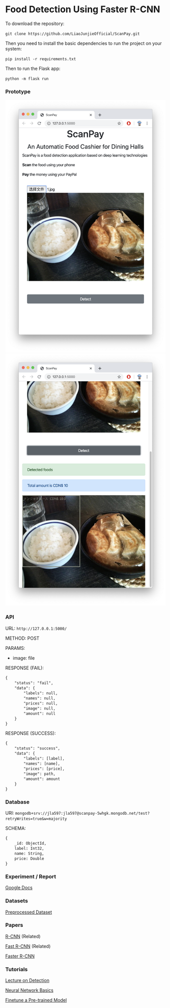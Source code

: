 # Food Detection Using Faster R-CNN

To download the repository:

`git clone https://github.com/LiaoJunjieOfficial/ScanPay.git`

Then you need to install the basic dependencies to run the project on your system:

`
pip install -r requirements.txt
`

Then to run the Flask app:

`python -m flask run`

### Prototype

![](./docs/截屏2020-03-16上午2.03.43.png)
![](./docs/截屏2020-03-16上午2.03.57.png)

### API

URL: `http://127.0.0.1:5000/ `

METHOD: POST

PARAMS:
- image: file

RESPONSE (FAIL):
```
{
    "status": "fail",
    "data": {
        "labels": null,
        "names": null,
        "prices": null,
        "image": null,
        "amount": null
    }
}
```
RESPONSE (SUCCESS):
```
{
    "status": "success",
    "data": {
        "labels": [label],
        "names": [name],
        "prices": [price],
        "image": path,
        "amount": amount
    }
}
```

### Database

URI: `mongodb+srv://jla597:jla597@scanpay-5whgk.mongodb.net/test?retryWrites=true&w=majority`

SCHEMA:
```
{
    _id: ObjectId,
    label: Int32,
    name: String,
    price: Double
}
```

### Experiment / Report

[Google Docs](https://docs.google.com/document/d/1Xrz1bQRj7HlFYtqOIWdIlWOK060So0lePB57yRNKV8s)


### Datasets

[Preprocessed Dataset](https://drive.google.com/file/d/101hzCMlGhmegbX-8san278gAVEds_Qit/view?usp=sharing)


### Papers

[R-CNN](https://arxiv.org/pdf/1311.2524.pdf) (Related)

[Fast R-CNN](https://arxiv.org/pdf/1504.08083.pdf) (Related)

[Faster R-CNN](https://arxiv.org/pdf/1506.01497.pdf)


### Tutorials

[Lecture on Detection](https://www.youtube.com/watch?v=nDPWywWRIRo)

[Neural Network Basics](https://pytorch.org/tutorials/beginner/deep_learning_60min_blitz.html)

[Finetune a Pre-trained Model](https://pytorch.org/tutorials/intermediate/torchvision_tutorial.html)